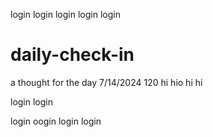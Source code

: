 login
login 
login 
login 
login

# daily-check-in
a thought for the day
7/14/2024
120 
hi
hio
hi
hi

login 
login

login 
oogin 
login 
login